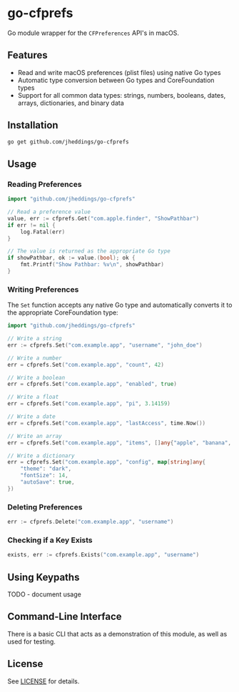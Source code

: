 # go-cfprefs

Go module wrapper for the `CFPreferences` API's in macOS.

## Features

- Read and write macOS preferences (plist files) using native Go types
- Automatic type conversion between Go types and CoreFoundation types
- Support for all common data types: strings, numbers, booleans, dates, arrays, dictionaries, and binary data

## Installation

```bash
go get github.com/jheddings/go-cfprefs
```

## Usage

### Reading Preferences

```go
import "github.com/jheddings/go-cfprefs"

// Read a preference value
value, err := cfprefs.Get("com.apple.finder", "ShowPathbar")
if err != nil {
    log.Fatal(err)
}

// The value is returned as the appropriate Go type
if showPathbar, ok := value.(bool); ok {
    fmt.Printf("Show Pathbar: %v\n", showPathbar)
}
```

### Writing Preferences

The `Set` function accepts any native Go type and automatically converts it to the appropriate CoreFoundation type:

```go
import "github.com/jheddings/go-cfprefs"

// Write a string
err := cfprefs.Set("com.example.app", "username", "john_doe")

// Write a number
err = cfprefs.Set("com.example.app", "count", 42)

// Write a boolean
err = cfprefs.Set("com.example.app", "enabled", true)

// Write a float
err = cfprefs.Set("com.example.app", "pi", 3.14159)

// Write a date
err = cfprefs.Set("com.example.app", "lastAccess", time.Now())

// Write an array
err = cfprefs.Set("com.example.app", "items", []any{"apple", "banana", "cherry"})

// Write a dictionary
err = cfprefs.Set("com.example.app", "config", map[string]any{
    "theme": "dark",
    "fontSize": 14,
    "autoSave": true,
})
```

### Deleting Preferences

```go
err := cfprefs.Delete("com.example.app", "username")
```

### Checking if a Key Exists

```go
exists, err := cfprefs.Exists("com.example.app", "username")
```

## Using Keypaths

TODO - document usage

## Command-Line Interface

There is a basic CLI that acts as a demonstration of this module, as well as used for testing.

## License

See [LICENSE](LICENSE) for details.
